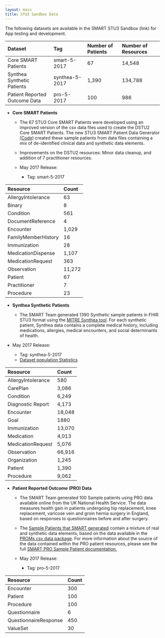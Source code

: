 ```yaml
---
layout: main
title: STU3 Sandbox Data
---
```


The following datasets are available in the SMART STU3 Sandbox (link) for App testing and development.


| Dataset|Tag|Number of Patients|Number of Resources|
| :-------------|:--------|:-------|:--------|
| Core SMART Patients |smart-5-2017 |67  |14,548 |
| Synthea Synthetic Patients | synthea-5-2017 |1,390 | 134,788   |
| Patient Reported Outcome Data | pro-5-2017 |100 |986 |



* **Core SMART Patients** 
  * The 67 STU3 Core SMART Patients were developed using an improved version of the csv data files used to create the DSTU2 Core SMART Patients. The new STU3 SMART Patient Data Generator [(Code)](https://github.com/smart-on-fhir/sample-patients-stu3) created these sample patients from data files containing a mix of de-identified clinical data and synthetic data elements.
  * Improvements on the DSTU2 resources: Minor data cleanup, and addition of 7 practitioner resources.  
  
  * May 2017 Release:
    * Tag: smart-5-2017
  
      
| Resource            | Count | 
| :-------------------|:------| 
|AllergyIntolerance   |63     |    
|Binary               |8      | 
|Condition            |561    | 
|DocumentReference    |4      |
|Encounter            |1,029  |
|FamilyMemberHistory  |16     |
|Immunization         |28     |
|MedicationDispense   |1,107  |
|MedicationRequest    |363    |
|Observation          |11,272 |
|Patient              |67     |
|Practitioner         |7      |
|Procedure            |23     |


* **Synthea Synthetic Patients**
  * The SMART Team generated 1390 Synthetic sample patients in FHIR STU3 format using the [MITRE Synthea tool](https://synthetichealth.github.io/synthea/). For each synthetic patient, Synthea data contains a complete medical history, including medications, allergies, medical encounters, and social determinants of health. 
  
 * May 2017 Release:
    * Tag: synthea-5-2017
    * [Dataset population Statistics](http://docs.smarthealthit.org/profiles/synthea-stats)
 
    
| Resource            | Count | 
| :-------------------|:------| 
|AllergyIntolerance   | 580   |    
|CarePlan             | 3,086 |
|Condition            | 6,249 | 
|Diagnostic Report    | 4,173 |
|Encounter            | 18,048 |
| Goal      | 1880
|Immunization         |  13,070|
|Medication           | 4,013  | 
|MedicationRequest    |  5,076 |
|Observation          | 66,916 |
|Organization         | 1,245 | 
|Patient              |  1,390   |
|Procedure            |  9,062   |
 
* **Patient Reported Outcome (PRO) Data**
  * The SMART Team generated 100 Sample patients using PRO data available online from the UK National Health Service. The data measures health gain in patients undergoing hip replacement, knee replacement, varicose vein and groin hernia surgery in England, based on responses to questionnaires before and after surgery.
  * The [Sample Patients that SMART generated](https://github.com/smart-on-fhir/sample-patients-prom) contain a mixture of real and synthetic data elements, based on the data available in the [PROMs csv data package](http://content.digital.nhs.uk/catalogue/PUB23908). For more information about the source of the data contained within the PRO patient resources, please see the full [SMART PRO Sample Patient documentation.](http://docs.smarthealthit.org/profiles/PRO-full) 
  
  * May 2017 Release:
    * Tag: pro-5-2017
 

| Resource|Count | 
| :----|:---|   
|Encounter|300  |
|Patient|100  |
|Procedure |100  |
|Questionnaire |6   |
|QuestionnaireResponse   |450  |
|ValueSet |30  |
